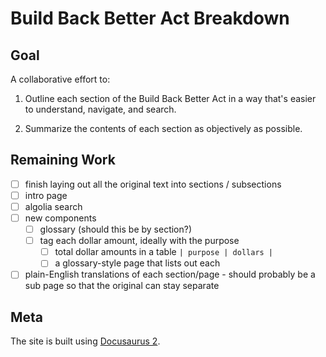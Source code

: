 # Build Back Better Act Breakdown

## Goal

A collaborative effort to:

1. Outline each section of the Build Back Better Act in a way that's easier to understand, navigate, and search.

1. Summarize the contents of each section as objectively as possible.

## Remaining Work

- [ ] finish laying out all the original text into sections / subsections
- [ ] intro page
- [ ] algolia search
- [ ] new components
  - [ ] glossary (should this be by section?)
  - [ ] tag each dollar amount, ideally with the purpose
    - [ ] total dollar amounts in a table `| purpose | dollars |`
    - [ ] a glossary-style page that lists out each
- [ ] plain-English translations of each section/page - should probably be a sub page so that the original can stay separate

## Meta

The site is built using [Docusaurus 2](https://docusaurus.io/).
